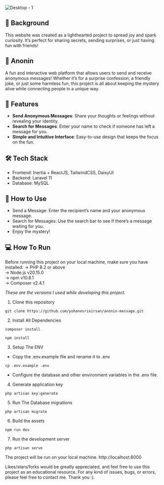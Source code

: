 
![Desktop - 1](https://github.com/user-attachments/assets/21ea0aca-ba55-4fb2-af17-2c953021b8ca)

## 🌟 Background
This website was created as a lighthearted project to spread joy and spark curiosity. It’s perfect for sharing secrets, sending surprises, or just having fun with friends!

## 🤫 Anonin
A fun and interactive web platform that allows users to send and receive anonymous messages! Whether it’s for a surprise confession, a friendly joke, or just some harmless fun, this project is all about keeping the mystery alive while connecting people in a unique way.

## 🚀 Features
- <b>Send Anonymous Messages</b>: Share your thoughts or feelings without revealing your identity.
- <b>Search for Messages</b>: Enter your name to check if someone has left a message for you.
- <b>Simple and Intuitive Interface</b>: Easy-to-use design that keeps the focus on the fun.

## 🛠️ Tech Stack
- Frontend: Inertia + ReactJS, TailwindCSS, DaisyUI
- Backend: Laravel 11
- Database: MySQL

## 📖 How to Use
- Send a Message: Enter the recipient’s name and your anonymous message.
- Search for Messages: Use the search bar to see if there’s a message waiting for you.
- Enjoy the mystery!

## 💻 How To Run
Before running this project on your local machine, make sure you have installed:
-> PHP 8.2 or above<br>
-> Node.js v20.15.0<br>
-> npm v10.8.1<br>
-> Composer v2.4.1<br>

*These are the versions I used while developing this project.*


1. Clone this repository
```
git clone https://github.com/yohanesrioirsan/anonin-message.git
```
2. Install All Dependencies
```
composer install  
```
```
npm install
```
3. Setup The ENV
- Copy the .env.example file and rename it to .env
```
cp .env.example .env  
```
- Configure the database and other environment variables in the .env file.
4. Generate application key
```
php artisan key:generate  
```
5. Run The Database migrations
```
php artisan migrate  
```
6. Build the assets
```
npm run dev
```
7. Run the development server
```
php artisan serve  
```

The project will be run on your local machine. http://localhost:8000 

Likes/stars/forks would be greatly appreciated, and feel free to use this project as an educational resource. For any kind of issues, bugs, or errors, please feel free to contact me. Thank you :).




